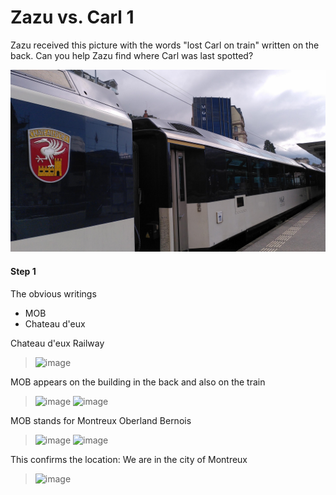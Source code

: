 # Zazu vs. Carl 1

Zazu received this picture with the words "lost Carl on train" written on the back.
Can you help Zazu find where Carl was last spotted?

![image](https://github.com/eiharun/CTFs/blob/4e08590d0fd2ff39f8e2436a448cae3adf1ed944/DigitalOverdose2022/OSINT/Zazu%20vs.%20Carl%201/zazu.jpg)

#### Step 1
The obvious writings
- MOB
- Chateau d'eux

Chateau d'eux Railway
> ![image](https://user-images.githubusercontent.com/92404926/202867216-b27a2b9a-c47d-4684-a3f2-d83f36a0c92b.png)

MOB appears on the building in the back and also on the train
>![image](https://user-images.githubusercontent.com/92404926/202867255-ab99ed16-157f-4ca4-8ce3-97728e26f576.png)
>![image](https://user-images.githubusercontent.com/92404926/202867280-d6211aa4-69a9-441e-bc88-da1476e15f05.png)

MOB stands for Montreux Oberland Bernois

>![image](https://user-images.githubusercontent.com/92404926/202867325-b8ffbc23-62f7-42cb-9d92-e1e65ccfa2f7.png)
>![image](https://user-images.githubusercontent.com/92404926/202867342-54ef9536-76f4-4513-8b16-b9deb5473699.png)

This confirms the location: We are in the city of Montreux
>![image](https://user-images.githubusercontent.com/92404926/202867360-3a87e526-fb5c-4268-a4d9-635077431dc9.png)


